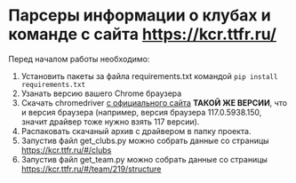 # Парсеры информации о клубах и команде с сайта https://kcr.ttfr.ru/

Перед началом работы необходимо:
1. Установить пакеты за файла requirements.txt командой `pip install requirements.txt`
2. Узанать версию вашего Chrome браузера
3. Скачать chromedriver [с официального сайта](https://chromedriver.chromium.org/downloads) **ТАКОЙ ЖЕ ВЕРСИИ**, что и версия браузера
   (например, версия браузера 117.0.5938.150, значит драйвер тоже нужно взять 117 версии).
4. Распаковать скачаный архив с драйвером в папку проекта.
5. Запустив файл get_clubs.py можно собрать данные со страницы https://kcr.ttfr.ru/#/clubs
6. Запустив файл get_team.py можно собрать данные со страницы https://kcr.ttfr.ru/#/team/219/structure
